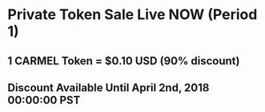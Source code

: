 # Private Token Sale **Live NOW** (Period 1)
## 1 CARMEL Token = $0.10 USD (90% discount)
## Discount Available Until April 2nd, 2018 00:00:00 PST

